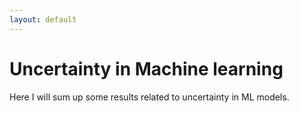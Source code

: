 ```yaml
---
layout: default
---
```


# Uncertainty in Machine learning

Here I will sum up some results related to uncertainty in ML models. 